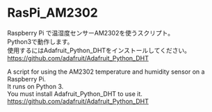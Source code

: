 # RasPi_AM2302

Raspberry Pi で温湿度センサーAM2302を使うスクリプト。  
Python3で動作します。  
使用するにはAdafruit_Python_DHTをインストールしてください。  
https://github.com/adafruit/Adafruit_Python_DHT  

A script for using the AM2302 temperature and humidity sensor on a Raspberry Pi.  
It runs on Python 3.  
You must install Adafruit_Python_DHT to use it.  
https://github.com/adafruit/Adafruit_Python_DHT  
